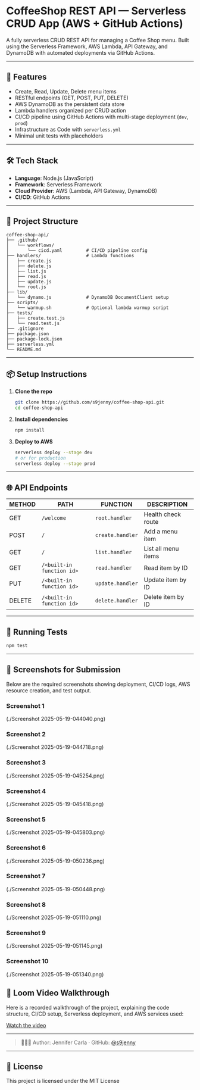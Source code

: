 
# CoffeeShop REST API — Serverless CRUD App (AWS + GitHub Actions)

A fully serverless CRUD REST API for managing a Coffee Shop menu. Built using the Serverless Framework, AWS Lambda, API Gateway, and DynamoDB with automated deployments via GitHub Actions.

---

## 🚀 Features

- Create, Read, Update, Delete menu items
- RESTful endpoints (GET, POST, PUT, DELETE)
- AWS DynamoDB as the persistent data store
- Lambda handlers organized per CRUD action
- CI/CD pipeline using GitHub Actions with multi-stage deployment (`dev`, `prod`)
- Infrastructure as Code with `serverless.yml`
- Minimal unit tests with placeholders

---

## 🛠️ Tech Stack

- **Language**: Node.js (JavaScript)
- **Framework**: Serverless Framework
- **Cloud Provider**: AWS (Lambda, API Gateway, DynamoDB)
- **CI/CD**: GitHub Actions

---

## 📁 Project Structure

```
coffee-shop-api/
├── .github/
│   └── workflows/
│       └── cicd.yaml         # CI/CD pipeline config
├── handlers/                 # Lambda functions
│   ├── create.js
│   ├── delete.js
│   ├── list.js
│   ├── read.js
│   ├── update.js
│   └── root.js
├── lib/
│   └── dynamo.js             # DynamoDB DocumentClient setup
├── scripts/
│   └── warmup.sh             # Optional lambda warmup script
├── tests/
│   ├── create.test.js
│   └── read.test.js
├── .gitignore
├── package.json
├── package-lock.json
├── serverless.yml
└── README.md
```

---

## 📦 Setup Instructions

1. **Clone the repo**
   ```bash
   git clone https://github.com/s9jenny/coffee-shop-api.git
   cd coffee-shop-api
   ```

2. **Install dependencies**
   ```bash
   npm install
   ```

3. **Deploy to AWS**
   ```bash
   serverless deploy --stage dev
   # or for production
   serverless deploy --stage prod
   ```

---

## 🌐 API Endpoints

| METHOD | PATH             | FUNCTION        | DESCRIPTION             |
|--------|------------------|-----------------|-------------------------|
| GET    | `/welcome`       | `root.handler`  | Health check route      |
| POST   | `/`              | `create.handler`| Add a menu item         |
| GET    | `/`              | `list.handler`  | List all menu items     |
| GET    | `/<built-in function id>`          | `read.handler`  | Read item by ID         |
| PUT    | `/<built-in function id>`          | `update.handler`| Update item by ID       |
| DELETE | `/<built-in function id>`          | `delete.handler`| Delete item by ID       |

---

## 🧪 Running Tests

```bash
npm test
```

---

## 📸 Screenshots for Submission

Below are the required screenshots showing deployment, CI/CD logs, AWS resource creation, and test output.


### Screenshot 1
(./Screenshot 2025-05-19-044040.png)

### Screenshot 2
(./Screenshot 2025-05-19-044718.png)

### Screenshot 3
(./Screenshot 2025-05-19-045254.png)

### Screenshot 4
(./Screenshot 2025-05-19-045418.png)

### Screenshot 5
(./Screenshot 2025-05-19-045803.png)

### Screenshot 6
(./Screenshot 2025-05-19-050236.png)

### Screenshot 7
(./Screenshot 2025-05-19-050448.png)

### Screenshot 8
(./Screenshot 2025-05-19-051110.png)

### Screenshot 9
(./Screenshot 2025-05-19-051145.png)

### Screenshot 10
(./Screenshot 2025-05-19-051340.png)



## 🎥 Loom Video Walkthrough

Here is a recorded walkthrough of the project, explaining the code structure, CI/CD setup, Serverless deployment, and AWS services used:

[Watch the video](https://www.loom.com/share/c7313fa242dd4e5bb2af0889b4d54185?sid=3253226c-4a7c-444f-905c-b282a57bdab0)


---

> 👩🏾‍💻 Author: Jennifer Carla · GitHub: [@s9jenny](https://github.com/s9jenny)

---

## 📄 License

This project is licensed under the MIT License 
